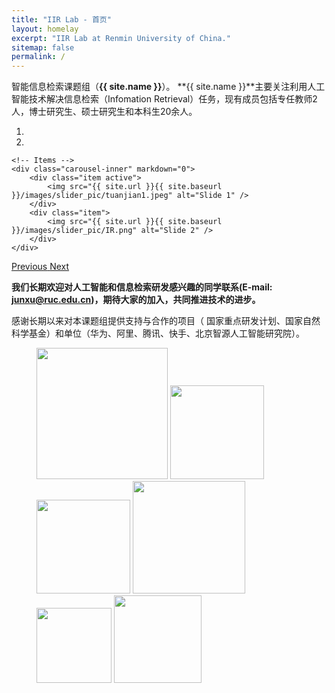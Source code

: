 ```yaml
---
title: "IIR Lab - 首页"
layout: homelay
excerpt: "IIR Lab at Renmin University of China."
sitemap: false
permalink: /
---
```


智能信息检索课题组（**{{ site.name }}**）。
**{{ site.name }}**主要关注利用人工智能技术解决信息检索（Infomation Retrieval）任务，现有成员包括专任教师2人，博士研究生、硕士研究生和本科生20余人。

<!-- 下面是图片 -->
<div markdown="0" id="carousel" class="carousel slide" data-ride="carousel" data-interval="4000" data-pause="hover" >
    <!-- Menu -->
    <ol class="carousel-indicators">
        <li data-target="#carousel" data-slide-to="0" class="active"></li>
        <li data-target="#carousel" data-slide-to="1"></li>
        <!-- <li data-target="#carousel" data-slide-to="2"></li>
        <li data-target="#carousel" data-slide-to="3"></li>
        <li data-target="#carousel" data-slide-to="4"></li>
        <li data-target="#carousel" data-slide-to="5"></li>
        <li data-target="#carousel" data-slide-to="6"></li> -->
    </ol>

    <!-- Items -->
    <div class="carousel-inner" markdown="0">
        <div class="item active">
            <img src="{{ site.url }}{{ site.baseurl }}/images/slider_pic/tuanjian1.jpeg" alt="Slide 1" />
        </div>
        <div class="item">
            <img src="{{ site.url }}{{ site.baseurl }}/images/slider_pic/IR.png" alt="Slide 2" />
        </div>
    </div>
  <a class="left carousel-control" href="#carousel" role="button" data-slide="prev">
    <span class="glyphicon glyphicon-chevron-left" aria-hidden="true"></span>
    <span class="sr-only">Previous</span>
  </a>
  <a class="right carousel-control" href="#carousel" role="button" data-slide="next">
    <span class="glyphicon glyphicon-chevron-right" aria-hidden="true"></span>
    <span class="sr-only">Next</span>
  </a>
</div>


**我们长期欢迎对人工智能和信息检索研发感兴趣的同学联系(E-mail: junxu@ruc.edu.cn)，期待大家的加入，共同推进技术的进步。**


感谢长期以来对本课题组提供支持与合作的项目（
国家重点研发计划、国家自然科学基金）和单位（华为、阿里、腾讯、快手、北京智源人工智能研究院）。
<figure>
  <img src="{{ site.url }}{{ site.baseurl }}/images/logopic/Logo_NNSFC.png" style="width: 210px">
  <img src="{{ site.url }}{{ site.baseurl }}/images/logopic/Logo_Alibaba.png" style="width: 150px">
  <img src="{{ site.url }}{{ site.baseurl }}/images/logopic/Logo_HuaWei.png" style="width: 150px">
  <img src="{{ site.url }}{{ site.baseurl }}/images/logopic/Logo_Tencent.png" style="width: 180px">
  <img src="{{ site.url }}{{ site.baseurl }}/images/logopic/Logo_Kuaishou.png" style="width: 120px">
  <img src="{{ site.url }}{{ site.baseurl }}/images/logopic/Logo_BAAI.jpeg" style="width: 140px">
</figure>
